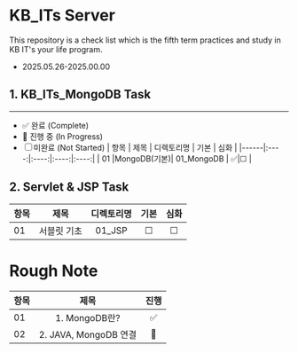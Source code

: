 # KB_ITs Server

This repository is a check list which is the fifth term practices and study in KB IT's your life program.
- 2025.05.26-2025.00.00

## 1. KB_ITs_MongoDB Task
---
- ✅ 완료 (Complete)
- 🔄 진행 중 (In Progress)
- ☐ 미완료 (Not Started)
| 항목 |  제목  | 디렉토리명 | 기본 | 심화 |
|------|:----:|:----:|:----:|:----:|
| 01 |MongoDB(기본)| 01_MongoDB | ✅|☐ |


## 2. Servlet & JSP Task
| 항목 |  제목  | 디렉토리명 | 기본 | 심화 |
|------|:----:|:----:|:----:|:----:|
| 01 |서블릿 기초| 01_JSP | ☐|☐ |


# Rough Note
| 항목 |  제목  | 진행 |
|------|:----:|:----:|
| 01 | 1. MongoDB란? | ✅ |
| 02 | 2. JAVA, MongoDB 연결 | 🔄 |
